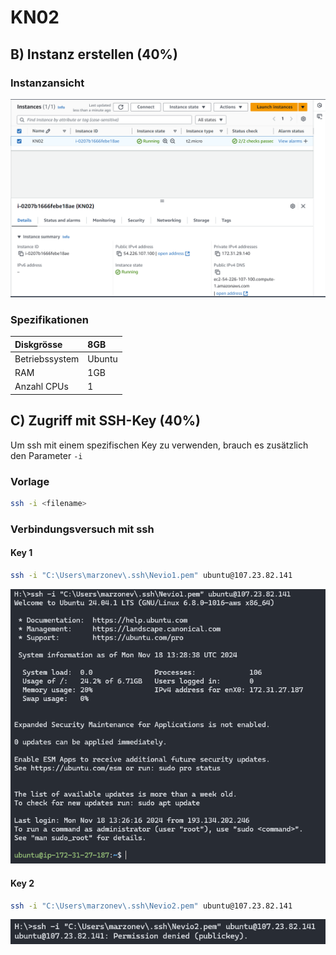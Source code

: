 # KN02

## B) Instanz erstellen (40%)

### Instanzansicht

![Instanzansicht](media/Instances.png)

### Spezifikationen

| Diskgrösse     | 8GB    |
| :------------- | :----- |
| Betriebssystem | Ubuntu |
| RAM            | 1GB    |
| Anzahl CPUs    | 1      |

## C) Zugriff mit SSH-Key (40%)

Um ssh mit einem spezifischen Key zu verwenden, brauch es zusätzlich den Parameter ```-i```

### Vorlage

``` bash
ssh -i <filename>
```

### Verbindungsversuch mit ssh

#### Key 1

``` bash
ssh -i "C:\Users\marzonev\.ssh\Nevio1.pem" ubuntu@107.23.82.141
```

![Key 1](<media/Key 1.png>)

#### Key 2

``` bash
ssh -i "C:\Users\marzonev\.ssh\Nevio2.pem" ubuntu@107.23.82.141
```

![Key 2](<media/Key 2.png>)
